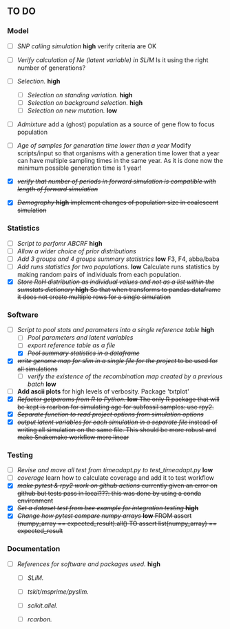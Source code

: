 ## TO DO

### Model

- [ ] *SNP calling simulation* **high** verify criteria are OK
- [ ] *Verify calculation of Ne (latent variable) in SLiM* Is it using the right number of generations?
- [ ] *Selection.* **high**
  - [ ] *Selection on standing variation.* **high**
  - [ ] *Selection on background selection.* **high**
  - [ ] *Selection on new mutation.* **low**
- [ ] *Admixture* add a (ghost) population as a source of gene flow to focus population
- [ ] *Age of samples for generation time lower than a year* Modify scripts/input so that organisms with a generation time lower that a year can have multiple sampling times in the same year. As it is done now the minimum possible generation time is 1 year!
- [x] ~~*verify that number of periods in forward simulation is compatible with length of forward simulation*~~
- [x] ~~*Demography* **high** implement changes of population size in coalescent simulation~~


### Statistics

- [ ] *Script to perfomr ABCRF* **high**
- [ ] *Allow a wider choice of prior distributions*
- [ ] *Add 3 groups and 4 groups summary statistrics* **low** F3, F4, abba/baba
- [ ] *Add runs statistics for two populations.* **low** Calculate runs statistics by making random pairs of individuals from each population.
- [x] ~~*Store RoH distribution as individual values and not as a list within the sumstats dictionary* **high** So that when transforms to pandas dataframe it does not create multiple rows for a single simulation~~

### Software

- [ ] *Script to pool stats and parameters into a single reference table* **high**
  - [ ] *Pool parameters and latent variables*
  - [ ] *export reference table as a file*
  - [x] ~~*Pool summary statistics in a dataframe*~~
- [x] ~~*write genome map for slim in a single file for the project* to be used for all simulations~~
  - [ ] *verify the existence of the recombination map created by a previous batch* **low**
- [ ] **Add ascii plots** for high levels of verbosity. Package 'txtplot' 
- [x] ~~*Refactor getparams from R to Python.* **low** The only R package that will be kept is rcarbon for simulating age for subfossil samples: use rpy2.~~
- [x] ~~*Separate function to read project options from simulation options*~~
- [x] ~~*output latent variables for each simulation in a separate file* instead of writing all simulation on the same file. This should be more robust and make Snakemake workflow more linear~~

### Testing

- [ ] *Revise and move all test from timeadapt.py to test_timeadapt.py* **low**
- [ ] *coverage* learn how to calculate coverage and add it to test workflow
- [x] ~~*make pytest & rpy2 work on github actions* currently given an error on github but tests pass in local???: this was done by using a conda environment~~
- [x] ~~*Set a dataset test from bee example for integration testing* **high**~~
- [x] ~~*Change how pytest compare numpy arrays* **low** FROM assert (numpy_array == expected_result).all() TO assert list(numpy_array) == expected_result~~

### Documentation

- [ ] *References for software and packages used.* **high**
  - [ ] *SLiM.* 
  - [ ] *tskit/msprime/pyslim.* 
  - [ ] *scikit.allel.* 
  - [ ] *rcarbon.* 
  